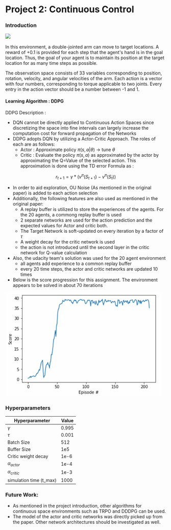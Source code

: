 
# Project 2: Continuous Control

### Introduction

![](output_gif.gif)

In this environment, a double-jointed arm can move to target locations. A reward of +0.1 is provided for each step that the agent's hand is in the goal location. Thus, the goal of your agent is to maintain its position at the target location for as many time steps as possible.

The observation space consists of 33 variables corresponding to position, rotation, velocity, and angular velocities of the arm. Each action is a vector with four numbers, corresponding to torque applicable to two joints. Every entry in the action vector should be a number between -1 and 1.

#### Learning Algorithm : DDPG 

DDPG Description : 

- DQN cannot be directly applied to Continuous Action Spaces since discretizing the space into fine intervals can largely increase the computation cost for forward propagation of the Networks
- DDPG adopts DQN by utilizing a Actor-Critic Approach. The roles of each are as follows:
  - Actor : Approximate policy $\pi(s,a|\theta)$ $\to$ tune $\theta$
  - Critic : Evaluate the policy $\pi(s,a)$ as approximated by the actor by  approximating the Q=Value of the selected action. This approximation is done using the TD error Formula as :

$$
r_{t+1} = \gamma * (v^{\pi}(S_{t+1}) - v^{\pi}(S_{t}))
$$

- In order to aid exploration, OU Noise (As mentioned in the original paper) is added to each action selection
- Additionally, the following features are also used as mentioned in the original paper:
  - A replay buffer is utilized to store the experiences of the agents. For the 20 agents, a commong replay buffer is used
  - 2 separate networks are used for the action prediction and the expected values for Actor and critic both.
  - The Target Network is soft-updated on every iteration by a factor of $\tau$
  - A weight decay for the critic network is used
  - the action is not introduced until the second layer in the critic network for Q-value calculation
- Also, the udacity team's solution was used for the 20 agent environment
  - all agents add experience to a common replay buffer
  - every 20 time steps, the actor and critic networks are updated 10 times
- Below is the score progression for this assignment. The environment appears to be solved in about 70 iterations 

![scores](scores.png)

### Hyperparameters

| Hyperparameter          | Value |
| ----------------------- | ----- |
| $\gamma$                | 0.995 |
| $\tau$                  | 0.001 |
| Batch Size              | 512   |
| Buffer Size             | 1e5   |
| Critic weight decay     | 1e-6  |
| $\alpha_{actor}$        | 1e-4  |
| $\alpha_{critic}$       | 1e-3  |
| simulation time (t_max) | 1000  |



### Future Work:

- As mentioned in the project introduction, other algorithms for continuous space environments such as TRPO and DDDPG can be used. 
- The model of the actor and critic networks was directly picked up from the paper. Other network architectures should be investigated as well.

